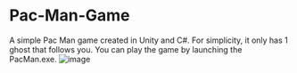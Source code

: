 # Pac-Man-Game
A simple Pac Man game created in Unity and C#. For simplicity, it only has 1 ghost that follows you.
You can play the game by launching the PacMan.exe.
![image](https://user-images.githubusercontent.com/67694483/170893946-ede33a77-b31a-41a5-911d-bc0577bc815d.png)
